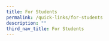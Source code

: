 ```yaml
---
title: For Students
permalink: /quick-links/for-students
description: ""
third_nav_title: For Students
---
```

